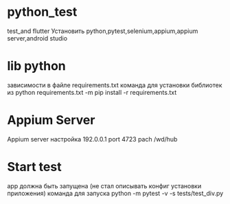 # python_test
test_and flutter
Установить python,pytest,selenium,appium,appium server,android studio
# lib python
зависимости в файле requirements.txt
команда для установки библиотек из python requirements.txt    -m pip install -r requirements.txt
# Appium Server
Appium server настройка 192.0.0.1 port 4723 pach /wd/hub
# Start test
app должна быть запущена (не стал описывать конфиг установки приложения)
команда для запуска  python -m pytest -v -s tests/test_div.py
